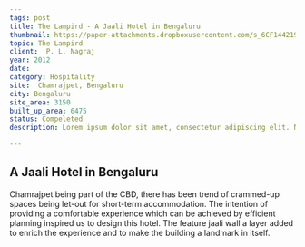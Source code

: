 ```yaml
---
tags: post
title: The Lampird - A Jaali Hotel in Bengaluru
thumbnail: https://paper-attachments.dropboxusercontent.com/s_6CF14421965A15012E5856383B2B7ED0375971B9B9C309FE144BB5DA7CE63CBE_1729262752752_NAGRAJ+02.jpg
topic: The Lampird
client:  P. L. Nagraj
year: 2012
date:
category: Hospitality
site:  Chamrajpet, Bengaluru
city: Bengaluru
site_area: 3150
built_up_area: 6475
status: Compeleted
description: Lorem ipsum dolor sit amet, consectetur adipiscing elit. Nullam ultricies interdum tortor, sit amet gravida ipsum fermentum ut. Aenean sagittis metus justo, at vestibulum elit malesuada a. Suspendisse dictum, sapien eu tincidunt convallis, elit urna rhoncus leo, ac fermentum lorem libero in magna. Integer scelerisque odio et convallis faucibus.

---
```


## A Jaali Hotel in Bengaluru

Chamrajpet being part of the CBD, there has been trend of crammed-up spaces being let-out for short-term accommodation. The intention of providing a comfortable experience which can be achieved by efficient planning inspired us to design this hotel. The feature jaali wall a layer added to enrich the experience and to make the building a landmark in itself.

